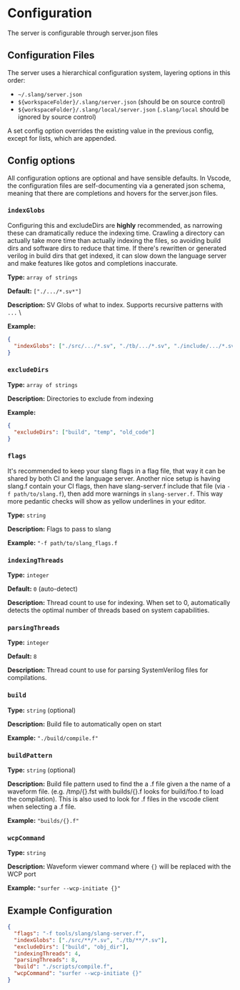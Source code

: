 # Configuration

The server is configurable through server.json files

## Configuration Files

The server uses a hierarchical configuration system, layering options in this order:

- `~/.slang/server.json`
- `${workspaceFolder}/.slang/server.json` (should be on source control)
- `${workspaceFolder}/.slang/local/server.json` (`.slang/local` should be ignored by source control)

A set config option overrides the existing value in the previous config, except for lists, which are appended.

## Config options

All configuration options are optional and have sensible defaults. In Vscode, the configuration files are self-documenting via a generated json schema, meaning that there are completions and hovers for the server.json files.


### `indexGlobs`
Configuring this and excludeDirs are **highly** recommended, as narrowing these can dramatically reduce the indexing time. Crawling a directory can actually take more time than actually indexing the files, so avoiding build dirs and software dirs to reduce that time. If there's rewritten or generated verilog in build dirs that get indexed, it can slow down the language server and make features like gotos and completions inaccurate.

**Type:** `array of strings`

**Default:** `["./.../*.sv*"]`

**Description:** SV Globs of what to index. Supports recursive patterns with `...` \

**Example:**

```json
{
  "indexGlobs": ["./src/.../*.sv", "./tb/.../*.sv", "./include/.../*.svh"]
}
```

### `excludeDirs`

**Type:** `array of strings`

**Description:** Directories to exclude from indexing

**Example:**

```json
{
  "excludeDirs": ["build", "temp", "old_code"]
}
```

### `flags`
It's recommended to keep your slang flags in a flag file, that way it can be shared by both CI and the language server. Another nice setup is having slang.f contain your CI flags, then have slang-server.f include that file (via `-f path/to/slang.f`), then add more warnings in `slang-server.f`. This way more pedantic checks will show as yellow underlines in your editor.

**Type:** `string`

**Description:** Flags to pass to slang

**Example:** `"-f path/to/slang_flags.f`


### `indexingThreads`

**Type:** `integer`

**Default:** `0` (auto-detect)

**Description:** Thread count to use for indexing. When set to 0, automatically detects the optimal number of threads based on system capabilities.

### `parsingThreads`

**Type:** `integer`

**Default:** `8`

**Description:** Thread count to use for parsing SystemVerilog files for compilations.


### `build`

**Type:** `string` (optional)

**Description:** Build file to automatically open on start

**Example:** `"./build/compile.f"`


### `buildPattern`

**Type:** `string` (optional)

**Description:** Build file pattern used to find the a .f file given a the name of a waveform file. (e.g. /tmp/{}.fst with builds/{}.f looks for build/foo.f to load the compilation). This is also used to look for .f files in the vscode client when selecting a .f file.

**Example:** `"builds/{}.f"`

### `wcpCommand`

**Type:** `string`

**Description:** Waveform viewer command where `{}` will be replaced with the WCP port

**Example:** `"surfer --wcp-initiate {}"`

## Example Configuration

```json
{
  "flags": "-f tools/slang/slang-server.f",
  "indexGlobs": ["./src/**/*.sv", "./tb/**/*.sv"],
  "excludeDirs": ["build", "obj_dir"],
  "indexingThreads": 4,
  "parsingThreads": 8,
  "build": "./scripts/compile.f",
  "wcpCommand": "surfer --wcp-initiate {}"
}
```

